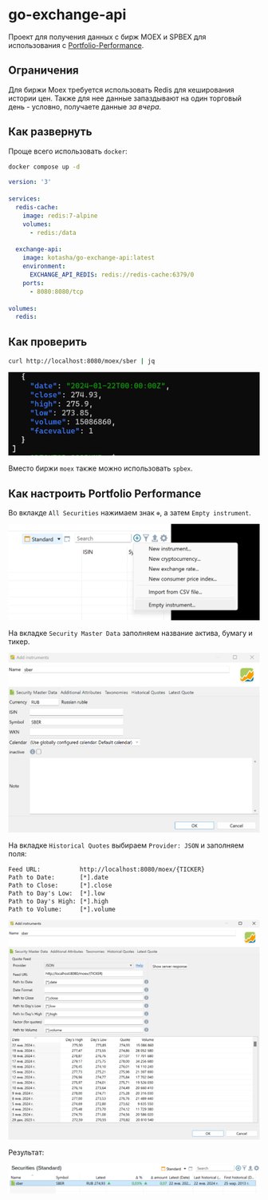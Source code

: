 # go-exchange-api

Проект для получения данных с бирж MOEX и SPBEX для использования с [Portfolio-Performance](https://www.portfolio-performance.info/).

## Ограничения

Для биржи Moex требуется использовать Redis для кеширования истории цен. Также для нее данные запаздывают на один торговый день - условно, получаете данные _за вчера._

## Как развернуть

Проще всего использовать `docker`:

```bash
docker compose up -d
```

```yaml
version: '3'

services:
  redis-cache:
    image: redis:7-alpine
    volumes:
      - redis:/data

  exchange-api:
    image: kotasha/go-exchange-api:latest
    environment:
      EXCHANGE_API_REDIS: redis://redis-cache:6379/0
    ports:
      - 8080:8080/tcp

volumes:
  redis: 
```

## Как проверить

```bash
curl http://localhost:8080/moex/sber | jq
```

![Test](images/image-3.png)

Вместо биржи `moex` также можно использовать `spbex`.

## Как настроить Portfolio Performance

Во вклакде `All Securities` нажимаем знак `⊕`, а затем `Empty instrument`.

![Empty instrument](images/image.png)

На вкладке `Security Master Data` заполняем название актива, бумагу и тикер.

![Description](images/image-1.png)

На вкладке `Historical Quotes` выбираем `Provider: JSON` и заполняем поля:

```params
Feed URL:           http://localhost:8080/moex/{TICKER}
Path to Date:       [*].date
Path to Close:      [*].close
Path to Day's Low:  [*].low
Path to Day's High: [*].high
Path to Volume:     [*].volume
```

![Security Parameters](images/image-2.png)

Результат:

![Result](images/image-4.png)
